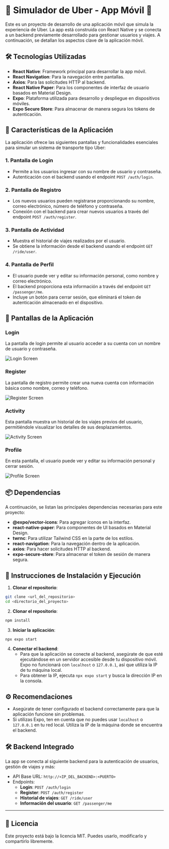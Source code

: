 # 🚗 **Simulador de Uber - App Móvil** 🚗

Este es un proyecto de desarrollo de una aplicación móvil que simula la experiencia de Uber. La app está construida con React Native y se conecta a un backend previamente desarrollado para gestionar usuarios y viajes. A continuación, se detallan los aspectos clave de la aplicación móvil.

## 🛠️ **Tecnologías Utilizadas**

- **React Native**: Framework principal para desarrollar la app móvil.
- **React Navigation**: Para la navegación entre pantallas.
- **Axios**: Para las solicitudes HTTP al backend.
- **React Native Paper**: Para los componentes de interfaz de usuario basados en Material Design.
- **Expo**: Plataforma utilizada para desarrollo y despliegue en dispositivos móviles.
- **Expo Secure Store**: Para almacenar de manera segura los tokens de autenticación.

## 🌟 **Características de la Aplicación**

La aplicación ofrece las siguientes pantallas y funcionalidades esenciales para simular un sistema de transporte tipo Uber:

### 1. **Pantalla de Login**
   - Permite a los usuarios ingresar con su nombre de usuario y contraseña.
   - Autenticación con el backend usando el endpoint `POST /auth/login`.

### 2. **Pantalla de Registro**
   - Los nuevos usuarios pueden registrarse proporcionando su nombre, correo electrónico, número de teléfono y contraseña.
   - Conexión con el backend para crear nuevos usuarios a través del endpoint `POST /auth/register`.

### 3. **Pantalla de Actividad**
   - Muestra el historial de viajes realizados por el usuario.
   - Se obtiene la información desde el backend usando el endpoint `GET /ride/user`.

### 4. **Pantalla de Perfil**
   - El usuario puede ver y editar su información personal, como nombre y correo electrónico.
   - El backend proporciona esta información a través del endpoint `GET /passenger/me`.
   - Incluye un botón para cerrar sesión, que eliminará el token de autenticación almacenado en el dispositivo.

## 📱 **Pantallas de la Aplicación**

### **Login**

La pantalla de login permite al usuario acceder a su cuenta con un nombre de usuario y contraseña.

![Login Screen](./media/login-screen.png)

### **Register**

La pantalla de registro permite crear una nueva cuenta con información básica como nombre, correo y teléfono.

![Register Screen](./media/register-screen.png)

### **Activity**

Esta pantalla muestra un historial de los viajes previos del usuario, permitiéndole visualizar los detalles de sus desplazamientos.

![Activity Screen](./media/activity-screen.png)

### **Profile**

En esta pantalla, el usuario puede ver y editar su información personal y cerrar sesión.

![Profile Screen](./media/profile-screen.png)

## 📦 **Dependencias**

A continuación, se listan las principales dependencias necesarias para este proyecto:

- **@expo/vector-icons**: Para agregar íconos en la interfaz.
- **react-native-paper**: Para componentes de UI basados en Material Design.
- **twrnc**: Para utilizar Tailwind CSS en la parte de los estilos.
- **react-navigation**: Para la navegación dentro de la aplicación.
- **axios**: Para hacer solicitudes HTTP al backend.
- **expo-secure-store**: Para almacenar el token de sesión de manera segura.

## 🚀 **Instrucciones de Instalación y Ejecución**

1. **Clonar el repositorio**:

```bash
git clone <url_del_repositorio>
cd <directorio_del_proyecto>
```

2. **Clonar el repositorio**:

```bash
npm install
```

3. **Iniciar la aplicación**:

```bash
npx expo start
```

4. **Conectar el backend**:
   - Para que la aplicación se conecte al backend, asegúrate de que esté ejecutándose en un servidor accesible desde tu dispositivo móvil. Expo no funcionará con `localhost` o `127.0.0.1`, así que utiliza la IP de tu máquina local.
   - Para obtener la IP, ejecuta `npx expo start` y busca la dirección IP en la consola.

## ⚙️ **Recomendaciones**
- Asegúrate de tener configurado el backend correctamente para que la aplicación funcione sin problemas.
- Si utilizas Expo, ten en cuenta que no puedes usar `localhost` o `127.0.0.1` en tu red local. Utiliza la IP de la máquina donde se encuentra el backend.

## 🛠️ **Backend Integrado**
La app se conecta al siguiente backend para la autenticación de usuarios, gestión de viajes y más:
- API Base URL: `http://<IP_DEL_BACKEND>:<PUERTO>`
- Endpoints:
  - **Login**: `POST /auth/login`
  - **Register**: `POST /auth/register`
  - **Historial de viajes**: `GET /ride/user`
  - **Información del usuario**: `GET /passenger/me`

---

## 📄 **Licencia**

Este proyecto está bajo la licencia MIT. Puedes usarlo, modificarlo y compartirlo libremente.
